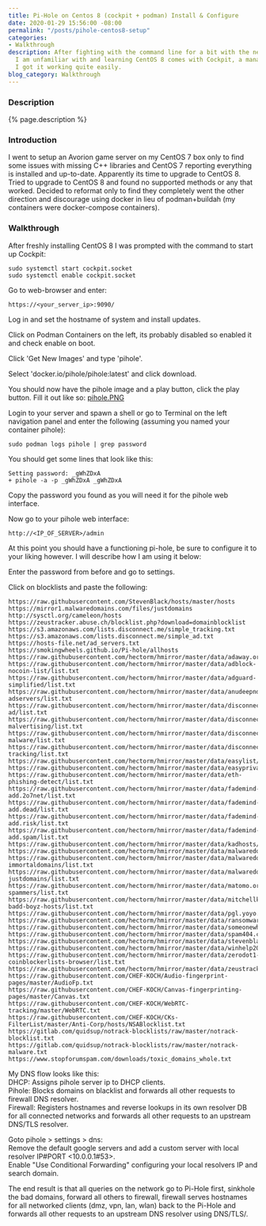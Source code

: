 ```yaml
---
title: Pi-Hole on Centos 8 (cockpit + podman) Install & Configure
date: 2020-01-29 15:56:00 -08:00
permalink: "/posts/pihole-centos8-setup"
categories:
- Walkthrough
description: After fighting with the command line for a bit with the new subsystems
  I am unfamiliar with and learning CentOS 8 comes with Cockpit, a management GUI,
  I got it working quite easily.
blog_category: Walkthrough
---
```


### Description

{% page.description %}

### Introduction

I went to setup an Avorion game server on my CentOS 7 box only to find some issues with missing C++ libraries and CentOS 7 reporting everything is installed and up-to-date. Apparently its time to upgrade to CentOS 8. Tried to upgrade to CentOS 8 and found no supported methods or any that worked. Decided to reformat only to find they completely went the other direction and discourage using docker in lieu of podman+buildah (my containers were docker-compose containers).

### Walkthrough

After freshly installing CentOS 8 I was prompted with the command to start up Cockpit:
```
sudo systemctl start cockpit.socket
sudo systemctl enable cockpit.socket
```

Go to web-browser and enter:
```
https://<your_server_ip>:9090/
```

Log in and set the hostname of system and install updates.  

Click on Podman Containers on the left, its probably disabled so enabled it and check enable on boot.  

Click 'Get New Images' and type 'pihole'.  

Select 'docker.io/pihole/pihole:latest' and click download.

You should now have the pihole image and a play button, click the play button. Fill it out like so:
[pihole.PNG](/uploads/pihole.PNG)

Login to your server and spawn a shell or go to Terminal on the left navigation panel and enter the following (assuming you named your container pihole):
```
sudo podman logs pihole | grep password
```

You should get some lines that look like this:
```
Setting password: _gWhZDxA
+ pihole -a -p _gWhZDxA _gWhZDxA
```

Copy the password you found as you will need it for the pihole web interface.  

Now go to your pihole web interface:
```
http://<IP_OF_SERVER>/admin
```

At this point you should have a functioning pi-hole, be sure to configure it to your liking however. I will describe how I am using it below:

Enter the password from before and go to settings.

Click on blocklists and paste the following:
```
https://raw.githubusercontent.com/StevenBlack/hosts/master/hosts
https://mirror1.malwaredomains.com/files/justdomains
http://sysctl.org/cameleon/hosts
https://zeustracker.abuse.ch/blocklist.php?download=domainblocklist
https://s3.amazonaws.com/lists.disconnect.me/simple_tracking.txt
https://s3.amazonaws.com/lists.disconnect.me/simple_ad.txt
https://hosts-file.net/ad_servers.txt
https://smokingwheels.github.io/Pi-hole/allhosts
https://raw.githubusercontent.com/hectorm/hmirror/master/data/adaway.org/list.txt
https://raw.githubusercontent.com/hectorm/hmirror/master/data/adblock-nocoin-list/list.txt
https://raw.githubusercontent.com/hectorm/hmirror/master/data/adguard-simplified/list.txt
https://raw.githubusercontent.com/hectorm/hmirror/master/data/anudeepnd-adservers/list.txt
https://raw.githubusercontent.com/hectorm/hmirror/master/data/disconnect.me-ad/list.txt
https://raw.githubusercontent.com/hectorm/hmirror/master/data/disconnect.me-malvertising/list.txt
https://raw.githubusercontent.com/hectorm/hmirror/master/data/disconnect.me-malware/list.txt
https://raw.githubusercontent.com/hectorm/hmirror/master/data/disconnect.me-tracking/list.txt
https://raw.githubusercontent.com/hectorm/hmirror/master/data/easylist/list.txt
https://raw.githubusercontent.com/hectorm/hmirror/master/data/easyprivacy/list.txt
https://raw.githubusercontent.com/hectorm/hmirror/master/data/eth-phishing-detect/list.txt
https://raw.githubusercontent.com/hectorm/hmirror/master/data/fademind-add.2o7net/list.txt
https://raw.githubusercontent.com/hectorm/hmirror/master/data/fademind-add.dead/list.txt
https://raw.githubusercontent.com/hectorm/hmirror/master/data/fademind-add.risk/list.txt
https://raw.githubusercontent.com/hectorm/hmirror/master/data/fademind-add.spam/list.txt
https://raw.githubusercontent.com/hectorm/hmirror/master/data/kadhosts/list.txt
https://raw.githubusercontent.com/hectorm/hmirror/master/data/malwaredomainlist.com/list.txt
https://raw.githubusercontent.com/hectorm/hmirror/master/data/malwaredomains.com-immortaldomains/list.txt
https://raw.githubusercontent.com/hectorm/hmirror/master/data/malwaredomains.com-justdomains/list.txt
https://raw.githubusercontent.com/hectorm/hmirror/master/data/matomo.org-spammers/list.txt
https://raw.githubusercontent.com/hectorm/hmirror/master/data/mitchellkrogza-badd-boyz-hosts/list.txt
https://raw.githubusercontent.com/hectorm/hmirror/master/data/pgl.yoyo.org/list.txt
https://raw.githubusercontent.com/hectorm/hmirror/master/data/ransomwaretracker.abuse.ch/list.txt
https://raw.githubusercontent.com/hectorm/hmirror/master/data/someonewhocares.org/list.txt
https://raw.githubusercontent.com/hectorm/hmirror/master/data/spam404.com/list.txt
https://raw.githubusercontent.com/hectorm/hmirror/master/data/stevenblack/list.txt
https://raw.githubusercontent.com/hectorm/hmirror/master/data/winhelp2002.mvps.org/list.txt
https://raw.githubusercontent.com/hectorm/hmirror/master/data/zerodot1-coinblockerlists-browser/list.txt
https://raw.githubusercontent.com/hectorm/hmirror/master/data/zeustracker.abuse.ch/list.txt
https://raw.githubusercontent.com/CHEF-KOCH/Audio-fingerprint-pages/master/AudioFp.txt
https://raw.githubusercontent.com/CHEF-KOCH/Canvas-fingerprinting-pages/master/Canvas.txt
https://raw.githubusercontent.com/CHEF-KOCH/WebRTC-tracking/master/WebRTC.txt
https://raw.githubusercontent.com/CHEF-KOCH/CKs-FilterList/master/Anti-Corp/hosts/NSABlocklist.txt
https://gitlab.com/quidsup/notrack-blocklists/raw/master/notrack-blocklist.txt
https://gitlab.com/quidsup/notrack-blocklists/raw/master/notrack-malware.txt
https://www.stopforumspam.com/downloads/toxic_domains_whole.txt
```

My DNS flow looks like this:  
DHCP: Assigns pihole server ip to DHCP clients.  
Pihole: Blocks domains on blacklist and forwards all other requests to firewall DNS resolver.  
Firewall: Registers hostnames and reverse lookups in its own resolver DB for all connected networks and forwards all other requests to an upstream DNS/TLS resolver.  

Goto pihole \> settings \> dns:  
Remove the default google servers and add a custom server with local resolver IP#PORT \<10.0.0.1#53>.  
Enable "Use Conditional Forwarding" configuring your local resolvers IP and search domain. 

The end result is that all queries on the network go to Pi-Hole first, sinkhole the bad domains, forward all others to firewall, firewall serves hostnames for all networked clients (dmz, vpn, lan, wlan) back to the Pi-Hole and forwards all other requests to an upstream DNS resolver using DNS/TLS/.
